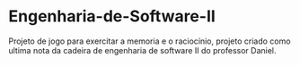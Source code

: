 # Engenharia-de-Software-II
Projeto de jogo para exercitar a memoria e o raciocínio, projeto criado como ultima nota da cadeira de engenharia de software II do professor Daniel.
